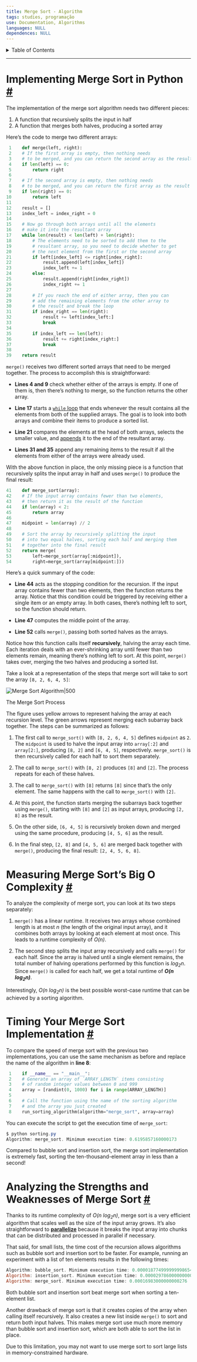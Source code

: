 ```yaml
---
title: Merge Sort - Algorithm
tags: studies, programação
use: Documentation, Algorithms
languages: NULL
dependences: NULL
---
```


<details> <summary>Table of Contents</summary>

- [Implementing Merge Sort in Python #](#implementing-merge-sort-in-python-)
- [Measuring Merge Sort’s Big O Complexity #](#measuring-merge-sorts-big-o-complexity-)
- [Timing Your Merge Sort Implementation #](#timing-your-merge-sort-implementation-)
- [Analyzing the Strengths and Weaknesses of Merge Sort #](#analyzing-the-strengths-and-weaknesses-of-merge-sort-)

</details>

---

# Implementing Merge Sort in Python [#](https://realpython.com/sorting-algorithms-python//#implementing-merge-sort-in-python "Permanent link")

The implementation of the merge sort algorithm needs two different pieces:

1.  A function that recursively splits the input in half
2.  A function that merges both halves, producing a sorted array

Here’s the code to merge two different arrays:

```python
 1    def merge(left, right):
 2    # If the first array is empty, then nothing needs
 3    # to be merged, and you can return the second array as the result
 4    if len(left) == 0:
 5        return right
 6
 7    # If the second array is empty, then nothing needs
 8    # to be merged, and you can return the first array as the result
 9    if len(right) == 0:
10        return left
11
12    result = []
13    index_left = index_right = 0
14
15    # Now go through both arrays until all the elements
16    # make it into the resultant array
17    while len(result) < len(left) + len(right):
18        # The elements need to be sorted to add them to the
19        # resultant array, so you need to decide whether to get
20        # the next element from the first or the second array
21        if left[index_left] <= right[index_right]:
22            result.append(left[index_left])
23            index_left += 1
24        else:
25            result.append(right[index_right])
26            index_right += 1
27
28        # If you reach the end of either array, then you can
29        # add the remaining elements from the other array to
30        # the result and break the loop
31        if index_right == len(right):
32            result += left[index_left:]
33            break
34
35        if index_left == len(left):
36            result += right[index_right:]
37            break
38
39    return result

```

`merge()` receives two different sorted arrays that need to be merged together. The process to accomplish this is straightforward:

-   **Lines 4 and 9** check whether either of the arrays is empty. If one of them is, then there’s nothing to merge, so the function returns the other array.

-   **Line 17** starts a [`while` loop](https://realpython.com/courses/mastering-while-loops/) that ends whenever the result contains all the elements from both of the supplied arrays. The goal is to look into both arrays and combine their items to produce a sorted list.
   
-   **Line 21** compares the elements at the head of both arrays, selects the smaller value, and [appends](https://realpython.com/python-append/) it to the end of the resultant array.
   
-   **Lines 31 and 35** append any remaining items to the result if all the elements from either of the arrays were already used.
   

With the above function in place, the only missing piece is a function that recursively splits the input array in half and uses `merge()` to produce the final result:

```python
41    def merge_sort(array):
42    # If the input array contains fewer than two elements,
43    # then return it as the result of the function
44    if len(array) < 2:
45        return array
46
47    midpoint = len(array) // 2
48
49    # Sort the array by recursively splitting the input
50    # into two equal halves, sorting each half and merging them
51    # together into the final result
52    return merge(
53        left=merge_sort(array[:midpoint]),
54        right=merge_sort(array[midpoint:]))
```

Here’s a quick summary of the code:

-   **Line 44** acts as the stopping condition for the recursion. If the input array contains fewer than two elements, then the function returns the array. Notice that this condition could be triggered by receiving either a single item or an empty array. In both cases, there’s nothing left to sort, so the function should return.

-   **Line 47** computes the middle point of the array.
   
-   **Line 52** calls `merge()`, passing both sorted halves as the arrays.

Notice how this function calls itself **recursively**, halving the array each time. Each iteration deals with an ever-shrinking array until fewer than two elements remain, meaning there’s nothing left to sort. At this point, `merge()` takes over, merging the two halves and producing a sorted list.

Take a look at a representation of the steps that merge sort will take to sort the array `[8, 2, 6, 4, 5]`:

![Merge Sort Algorithm|500](https://files.realpython.com/media/python-sorting-algorithms-merge-sort.d6b5c7dec9ef.png)

The Merge Sort Process

The figure uses yellow arrows to represent halving the array at each recursion level. The green arrows represent merging each subarray back together. The steps can be summarized as follows:

1.  The first call to `merge_sort()` with `[8, 2, 6, 4, 5]` defines `midpoint` as `2`. The `midpoint` is used to halve the input array into `array[:2]` and `array[2:]`, producing `[8, 2]` and `[6, 4, 5]`, respectively. `merge_sort()` is then recursively called for each half to sort them separately.

2.  The call to `merge_sort()` with `[8, 2]` produces `[8]` and `[2]`. The process repeats for each of these halves.
   
3.  The call to `merge_sort()` with `[8]` returns `[8]` since that’s the only element. The same happens with the call to `merge_sort()` with `[2]`.
  
4.  At this point, the function starts merging the subarrays back together using `merge()`, starting with `[8]` and `[2]` as input arrays, producing `[2, 8]` as the result.
  
5.  On the other side, `[6, 4, 5]` is recursively broken down and merged using the same procedure, producing `[4, 5, 6]` as the result.
  
6.  In the final step, `[2, 8]` and `[4, 5, 6]` are merged back together with `merge()`, producing the final result: `[2, 4, 5, 6, 8]`.


# Measuring Merge Sort’s Big O Complexity [#](https://realpython.com/sorting-algorithms-python//#measuring-merge-sorts-big-o-complexity "Permanent link")

To analyze the complexity of merge sort, you can look at its two steps separately:

1.  `merge()` has a linear runtime. It receives two arrays whose combined length is at most _n_ (the length of the original input array), and it combines both arrays by looking at each element at most once. This leads to a runtime complexity of _O(n)_.

2.  The second step splits the input array recursively and calls `merge()` for each half. Since the array is halved until a single element remains, the total number of halving operations performed by this function is _log<sub>2</sub>n_. Since `merge()` is called for each half, we get a total runtime of **_O(n log<sub>2</sub>n)_**.


Interestingly, _O(n log<sub>2</sub>n)_ is the best possible worst-case runtime that can be achieved by a sorting algorithm.

# Timing Your Merge Sort Implementation [#](https://realpython.com/sorting-algorithms-python//#timing-your-merge-sort-implementation "Permanent link")

To compare the speed of merge sort with the previous two implementations, you can use the same mechanism as before and replace the name of the algorithm in **line 8**:

```python
 1    if __name__ == "__main__":
 2    # Generate an array of `ARRAY_LENGTH` items consisting
 3    # of random integer values between 0 and 999
 4    array = [randint(0, 1000) for i in range(ARRAY_LENGTH)]
 5
 6    # Call the function using the name of the sorting algorithm
 7    # and the array you just created
 8    run_sorting_algorithm(algorithm="merge_sort", array=array)
```

You can execute the script to get the execution time of `merge_sort`:

```powershell
$ python sorting.py
Algorithm: merge_sort. Minimum execution time: 0.6195857160000173
```

Compared to bubble sort and insertion sort, the merge sort implementation is extremely fast, sorting the ten-thousand-element array in less than a second!

# Analyzing the Strengths and Weaknesses of Merge Sort [#](https://realpython.com/sorting-algorithms-python//#analyzing-the-strengths-and-weaknesses-of-merge-sort "Permanent link")

Thanks to its runtime complexity of _O(n log<sub>2</sub>n)_, merge sort is a very efficient algorithm that scales well as the size of the input array grows. It’s also straightforward to [**parallelize**](https://en.wikipedia.org/wiki/Parallel_algorithm) because it breaks the input array into chunks that can be distributed and processed in parallel if necessary.

That said, for small lists, the time cost of the recursion allows algorithms such as bubble sort and insertion sort to be faster. For example, running an experiment with a list of ten elements results in the following times:

```powershell
Algorithm: bubble_sort. Minimum execution time: 0.000018774999999998654
Algorithm: insertion_sort. Minimum execution time: 0.000029786000000000395
Algorithm: merge_sort. Minimum execution time: 0.00016983000000000276
```

Both bubble sort and insertion sort beat merge sort when sorting a ten-element list.

Another drawback of merge sort is that it creates copies of the array when calling itself recursively. It also creates a new list inside `merge()` to sort and return both input halves. This makes merge sort use much more memory than bubble sort and insertion sort, which are both able to sort the list in place.

Due to this limitation, you may not want to use merge sort to sort large lists in memory-constrained hardware.